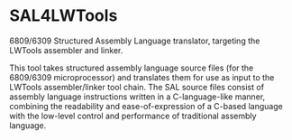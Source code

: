 # SAL4LWTools
6809/6309 Structured Assembly Language translator, targeting the LWTools assembler and linker.

This tool takes structured assembly language source files (for the 6809/6309 microprocessor) and translates them for use as input to
the LWTools assembler/linker tool chain. The SAL source files consist of assembly language instructions written in a C-language-like
manner, combining the readability and ease-of-expression of a C-based language with the low-level control and performance of
traditional assembly language.
